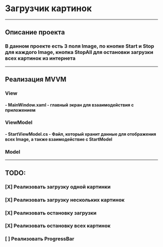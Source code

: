 ﻿# Загрузчик картинок 

---
## Описание проекта
### В данном проекте есть 3 поля Image, по кнопке Start и Stop для каждого Image, кнопка StopAll для остановки загрузки всех картинок из интернета

---
## Реализация MVVM

### View

####  -  MainWindow.xaml - главный экран для взааимодействия с приложением

### ViewModel

#### - StartViewModel.cs - Файл, который хранит данные для отображения всех Image, а также взаимодействие с StartModel


### Model


--- 

## TODO:
### [X] Реализовать загрузку одной картинки

### [X] Реализовать загрузку нескольких картинок

### [X] Реализовать остановку загрузки   
 
### [X] Реализовать остановку всех картинок

### [ ] Реализовать ProgressBar